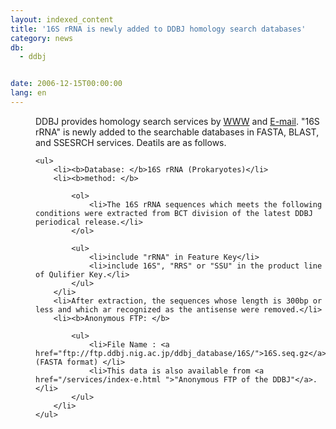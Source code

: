 ```yaml
---
layout: indexed_content
title: '16S rRNA is newly added to DDBJ homology search databases'
category: news
db:
  - ddbj


date: 2006-12-15T00:00:00
lang: en
---
```


<html>
<dd>DDBJ provides homology search services by <a href="/services-e.html">WWW</a> and <a href="othernet-e.html">E-mail</a>. "16S rRNA" is newly added to the searchable databases in FASTA, BLAST, and SSESRCH services. Deatils are as follows.

    <ul>
        <li><b>Database: </b>16S rRNA (Prokaryotes)</li>
        <li><b>method: </b>

            <ol>
                <li>The 16S rRNA sequences which meets the following conditions were extracted from BCT division of the latest DDBJ periodical release.</li>
            </ol>

            <ul>
                <li>include "rRNA" in Feature Key</li>
                <li>include 16S", "RRS" or "SSU" in the product line of Qulifier Key.</li>
            </ul>
        </li>
        <li>After extraction, the sequences whose length is 300bp or less and which ar recognized as the antisense were removed.</li>
        <li><b>Anonymous FTP: </b>

            <ul>
                <li>File Name : <a href="ftp://ftp.ddbj.nig.ac.jp/ddbj_database/16S/">16S.seq.gz</a> (FASTA format) </li>
                <li>This data is also available from <a href="/services/index-e.html ">"Anonymous FTP of the DDBJ"</a>.</li>
            </ul>
        </li>
    </ul>
</dd>
</html>
